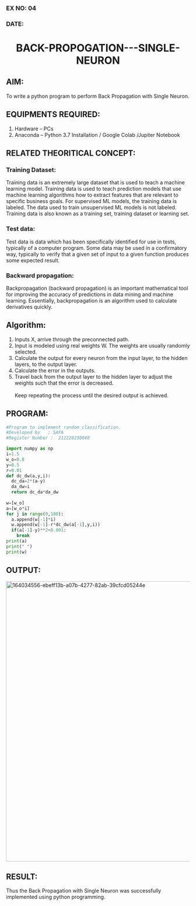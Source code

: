 ### EX NO: 04
### DATE:
# <p align="center">BACK-PROPOGATION---SINGLE-NEURON<p/>
## AIM:

To write a python program to perform Back Propagation with Single Neuron.

## EQUIPMENTS REQUIRED:

1. Hardware – PCs
2. Anaconda – Python 3.7 Installation / Google Colab /Jupiter Notebook

## RELATED THEORITICAL CONCEPT:

### Training Dataset:
Training data is an extremely large dataset that is used to teach a machine learning model. Training data is used to teach prediction models that use machine learning algorithms how to extract features that are relevant to specific business goals. For supervised ML models, the training data is labeled. The data used to train unsupervised ML models is not labeled. Training data is also known as a training set, training dataset or learning set.

### Test data:
Test data is data which has been specifically identified for use in tests, typically of a computer program. Some data may be used in a confirmatory way, typically to verify that a given set of input to a given function produces some expected result.

### Backward propagation:
Backpropagation (backward propagation) is an important mathematical tool for improving the accuracy of predictions in data mining and machine learning. Essentially, backpropagation is an algorithm used to calculate derivatives quickly.

## Algorithm:
1. Inputs X, arrive through the preconnected path.
2. Input is modeled using real weights W. The weights are usually randomly selected.
3. Calculate the output for every neuron from the input layer, to the hidden layers, to the output layer.
4. Calculate the error in the outputs.
5. Travel back from the output layer to the hidden layer to adjust the weights such that the error is decreased. 
<br/><br/>Keep repeating the process until the desired output is achieved.

## PROGRAM:
```python
#Program to implement random classification.
#Developed by   : SAFA
#Register Number :  212220230040

import numpy as np
i=1.5    
w_o=0.8  
y=0.5    
r=0.01   
def dc_dw(a,y,i):
  dc_da=2*(a-y)
  da_dw=i
  return dc_da*da_dw
  
w=[w_o]
a=[w_o*i]
for j in range(0,100):
  a.append(w[-1]*i)
  w.append(w[-1]-r*dc_dw(a[-1],y,i))
  if(a[-1]-y)**2<0.001:
    break
print(a)
print(" ")
print(w)
```

## OUTPUT:
<img width="766" alt="164034556-ebeff13b-a07b-4277-82ab-39cfcd05244e" src="https://user-images.githubusercontent.com/75234912/166283356-2906eb72-8e4d-4219-b202-47cd135e0906.png">



## RESULT:

Thus the Back Propagation with Single Neuron was successfully implemented using python programming.
